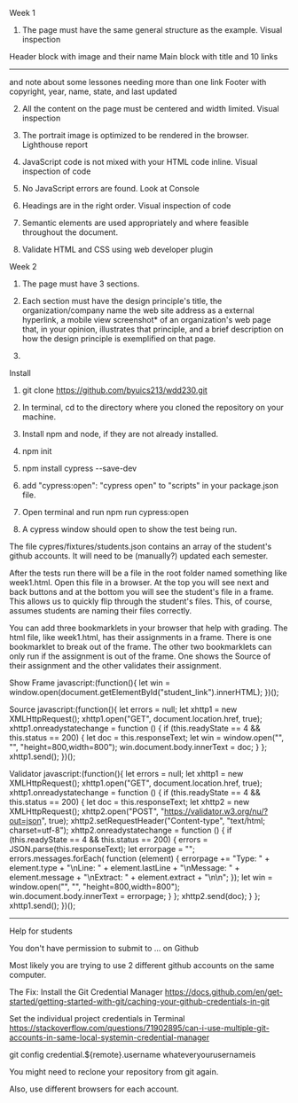 Week 1

1. The page must have the same general structure as the example. Visual inspection

Header block with image and their name
Main block with title and 10 links
<hr> and note about some lessones needing more than one link
Footer with copyright, year, name, state, and last updated

2. All the content on the page must be centered and width limited. Visual inspection

3. The portrait image is optimized to be rendered in the browser. Lighthouse report

4. JavaScript code is not mixed with your HTML code inline. Visual inspection of code

5. No JavaScript errors are found. Look at Console

6. Headings are in the right order. Visual inspection of code

7. Semantic elements are used appropriately and where feasible throughout the document.   

8. Validate HTML and CSS using web developer plugin

Week 2

1. The page must have 3 sections.

2. Each section must have 
    the design principle's title,
    the organization/company name
    the web site address as a external hyperlink,
    a mobile view screenshot* of an organization's web page that, in your opinion, illustrates that principle, and
    a brief description on how the design principle is exemplified on that page.

3. 


Install

1. git clone https://github.com/byuics213/wdd230.git

2. In terminal, cd to the directory where you cloned the repository on your machine.

3. Install npm and node, if they are not already installed. 

4. npm init

5. npm install cypress --save-dev

6. add "cypress:open": "cypress open" to "scripts" in your package.json file.

7. Open terminal and run npm run cypress:open

8. A cypress window should open to show the test being run.

The file cypres/fixtures/students.json contains an array of the student's github accounts. It will need to be (manually?) updated each semester.

After the tests run there will be a file in the root folder named something like week1.html. Open this file in a browser. At the top you will see next and back buttons and at the bottom you will see the student's file in a frame. This allows us to quickly flip through the student's files. This, of course, assumes students are naming their files correctly.

You can add three bookmarklets in your browser that help with grading. The html file, like week1.html, has their assignments in a frame. There is one bookmarklet to break out of the frame. The other two bookmarklets can only run if the assignment is out of the frame. One shows the Source of their assignment and the other validates their assignment.
 
Show Frame
javascript:(function(){ let win = window.open(document.getElementById("student_link").innerHTML); })();
 
Source
javascript:(function(){  let errors = null;  let xhttp1 = new XMLHttpRequest();  xhttp1.open("GET", document.location.href, true);  xhttp1.onreadystatechange = function () {  if (this.readyState == 4 && this.status == 200) {  let doc = this.responseText; let win = window.open("", "", "height=800,width=800");  win.document.body.innerText = doc;  }  };  xhttp1.send(); })();
 
Validator
javascript:(function(){  let errors = null;  let xhttp1 = new XMLHttpRequest();  xhttp1.open("GET", document.location.href, true);  xhttp1.onreadystatechange = function () {  if (this.readyState == 4 && this.status == 200) {  let doc = this.responseText;  let xhttp2 = new XMLHttpRequest();  xhttp2.open("POST", "https://validator.w3.org/nu/?out=json", true);  xhttp2.setRequestHeader("Content-type", "text/html; charset=utf-8");  xhttp2.onreadystatechange = function () {  if (this.readyState == 4 && this.status == 200) {  errors = JSON.parse(this.responseText);  let errorpage = "";  errors.messages.forEach( function (element) {  errorpage += "Type: " + element.type + "\nLine: " + element.lastLine  + "\nMessage: " + element.message + "\nExtract: " + element.extract  + "\n\n";  });  let win = window.open("", "", "height=800,width=800");  win.document.body.innerText = errorpage;  }  };  xhttp2.send(doc);  }  };  xhttp1.send(); })();
 
**********

Help for students

You don't have permission to submit to ... on Github

Most likely you are trying to use 2 different github accounts on the same computer.

The Fix:
Install the Git Credential Manager
https://docs.github.com/en/get-started/getting-started-with-git/caching-your-github-credentials-in-git

Set the individual project credentials in Terminal
https://stackoverflow.com/questions/71902895/can-i-use-multiple-git-accounts-in-same-local-systemin-credential-manager

git config credential.${remote}.username whateveryourusernameis

You might need to reclone your repository from git again.

Also, use different browsers for each account.